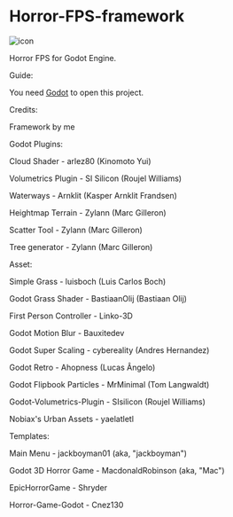 # Horror-FPS-framework

![icon](https://user-images.githubusercontent.com/101306285/188991341-52b8ca36-d70d-4208-825b-7b6ebe5504fa.png)

Horror FPS for Godot Engine.

Guide:

You need [Godot](https://godotengine.org/) to open this project.

Credits:

Framework by me

Godot Plugins:

Cloud Shader - arlez80 (Kinomoto Yui)

Volumetrics Plugin - SI Silicon (Roujel Williams)

Waterways - Arnklit (Kasper Arnklit Frandsen)

Heightmap Terrain - Zylann (Marc Gilleron)

Scatter Tool - Zylann (Marc Gilleron)

Tree generator - Zylann (Marc Gilleron)

Asset:

Simple Grass - luisboch (Luis Carlos Boch)

Godot Grass Shader - BastiaanOlij (Bastiaan Olij)

First Person Controller - Linko-3D

Godot Motion Blur - Bauxitedev

Godot Super Scaling - cybereality (Andres Hernandez)

Godot Retro - Ahopness (Lucas Ângelo)

Godot Flipbook Particles - MrMinimal (Tom Langwaldt)

Godot-Volumetrics-Plugin - SIsilicon (Roujel Williams)

Nobiax's Urban Assets - yaelatletl

Templates:

Main Menu - jackboyman01 (aka, "jackboyman")

Godot 3D Horror Game - MacdonaldRobinson (aka, "Mac")

EpicHorrorGame - Shryder

Horror-Game-Godot - Cnez130
